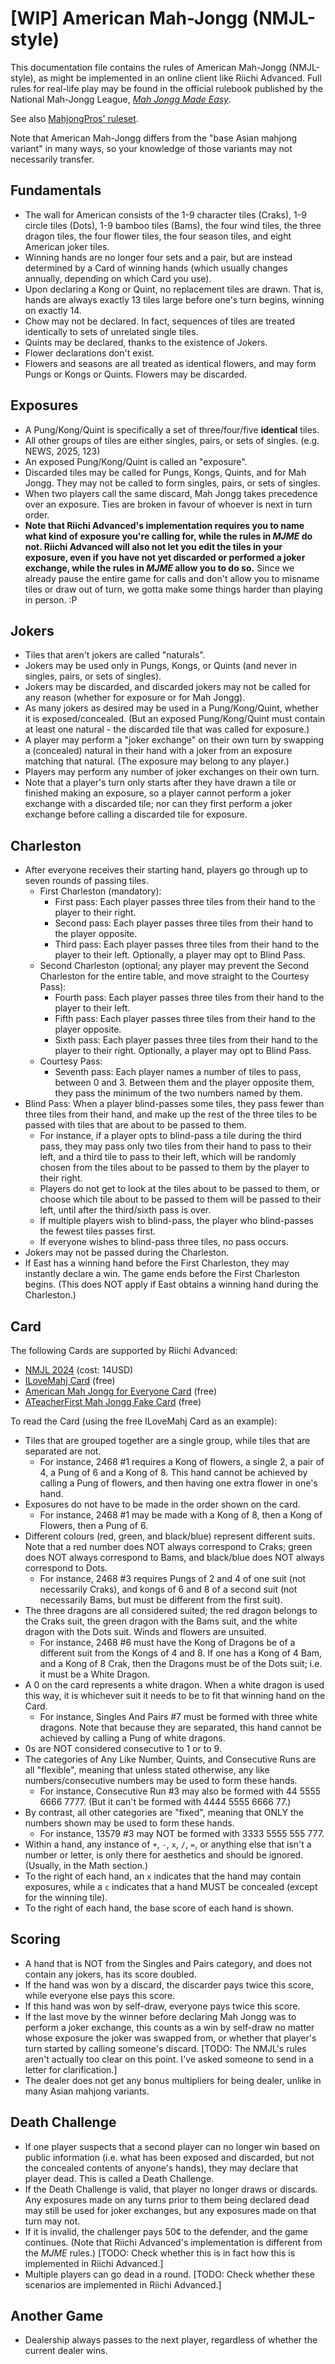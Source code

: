 # [WIP] American Mah-Jongg (NMJL-style)

This documentation file contains the rules of American Mah-Jongg (NMJL-style), as might be implemented in an online client like Riichi Advanced. Full rules for real-life play may be found in the official rulebook published by the National Mah-Jongg League, [*Mah Jongg Made Easy*](https://www.nationalmahjonggleague.org/store.aspx).

See also [MahjongPros' ruleset](https://mahjongpros.com/blogs/how-to-play/beginners-guide-to-american-mahjong).

Note that American Mah-Jongg differs from the "base Asian mahjong variant" in many ways, so your knowledge of those variants may not necessarily transfer.

## Fundamentals

-  The wall for American consists of the 1-9 character tiles (Craks), 1-9 circle tiles (Dots), 1-9 bamboo tiles (Bams), the four wind tiles, the three dragon tiles, the four flower tiles, the four season tiles, and eight American joker tiles.
- Winning hands are no longer four sets and a pair, but are instead determined by a Card of winning hands (which usually changes annually, depending on which Card you use).
- Upon declaring a Kong or Quint, no replacement tiles are drawn. That is, hands are always exactly 13 tiles large before one's turn begins, winning on exactly 14.
- Chow may not be declared. In fact, sequences of tiles are treated identically to sets of unrelated single tiles.
- Quints may be declared, thanks to the existence of Jokers.
- Flower declarations don't exist.
- Flowers and seasons are all treated as identical flowers, and may form Pungs or Kongs or Quints. Flowers may be discarded.

## Exposures

- A Pung/Kong/Quint is specifically a set of three/four/five **identical** tiles.
- All other groups of tiles are either singles, pairs, or sets of singles. (e.g. NEWS, 2025, 123)
- An exposed Pung/Kong/Quint is called an "exposure".
- Discarded tiles may be called for Pungs, Kongs, Quints, and for Mah Jongg. They may not be called to form singles, pairs, or sets of singles.
- When two players call the same discard, Mah Jongg takes precedence over an exposure. Ties are broken in favour of whoever is next in turn order.
- **Note that Riichi Advanced's implementation requires you to name what kind of exposure you're calling for, while the rules in *MJME* do not. Riichi Advanced will also not let you edit the tiles in your exposure, even if you have not yet discarded or performed a joker exchange, while the rules in *MJME* allow you to do so.** Since we already pause the entire game for calls and don't allow you to misname tiles or draw out of turn, we gotta make some things harder than playing in person. :P

## Jokers

- Tiles that aren't jokers are called "naturals".
- Jokers may be used only in Pungs, Kongs, or Quints (and never in singles, pairs, or sets of singles).
- Jokers may be discarded, and discarded jokers may not be called for any reason (whether for exposure or for Mah Jongg).
- As many jokers as desired may be used in a Pung/Kong/Quint, whether it is exposed/concealed. (But an exposed Pung/Kong/Quint must contain at least one natural - the discarded tile that was called for exposure.)
- A player may perform a "joker exchange" on their own turn by swapping a (concealed) natural in their hand with a joker from an exposure matching that natural. (The exposure may belong to any player.)
- Players may perform any number of joker exchanges on their own turn.
- Note that a player's turn only starts after they have drawn a tile or finished making an exposure, so a player cannot perform a joker exchange with a discarded tile; nor can they first perform a joker exchange before calling a discarded tile for exposure.

## Charleston

- After everyone receives their starting hand, players go through up to seven rounds of passing tiles.
    - First Charleston (mandatory):
        - First pass: Each player passes three tiles from their hand to the player to their right.
        - Second pass: Each player passes three tiles from their hand to the player opposite.
        - Third pass: Each player passes three tiles from their hand to the player to their left. Optionally, a player may opt to Blind Pass.
    - Second Charleston (optional; any player may prevent the Second Charleston for the entire table, and move straight to the Courtesy Pass):
        - Fourth pass: Each player passes three tiles from their hand to the player to their left.
        - Fifth pass: Each player passes three tiles from their hand to the player opposite.
        - Sixth pass: Each player passes three tiles from their hand to the player to their right. Optionally, a player may opt to Blind Pass.
    - Courtesy Pass:
        - Seventh pass: Each player names a number of tiles to pass, between 0 and 3. Between them and the player opposite them, they pass the minimum of the two numbers named by them.
- Blind Pass: When a player blind-passes some tiles, they pass fewer than three tiles from their hand, and make up the rest of the three tiles to be passed with tiles that are about to be passed to them.
    - For instance, if a player opts to blind-pass a tile during the third pass, they may pass only two tiles from their hand to pass to their left, and a third tile to pass to their left, which will be randomly chosen from the tiles about to be passed to them by the player to their right.
    - Players do not get to look at the tiles about to be passed to them, or choose which tile about to be passed to them will be passed to their left, until after the third/sixth pass is over.
    - If multiple players wish to blind-pass, the player who blind-passes the fewest tiles passes first.
    - If everyone wishes to blind-pass three tiles, no pass occurs.
- Jokers may not be passed during the Charleston.
- If East has a winning hand before the First Charleston, they may instantly declare a win. The game ends before the First Charleston begins. (This does NOT apply if East obtains a winning hand during the Charleston.)

## Card

The following Cards are supported by Riichi Advanced:

- [NMJL 2024](https://www.nationalmahjonggleague.org/store.aspx) (cost: 14USD)
- [ILoveMahj Card](https://ilovemahj.com/ilmCard) (free)
- [American Mah Jongg for Everyone Card](https://americanmahjonggforeveryone.com/our-card-and-tile-set/) (free)
- [ATeacherFirst Mah Jongg Fake Card](https://www.ateacherfirst.com/bridge/mah-jongg/) (free)

To read the Card (using the free ILoveMahj Card as an example):

- Tiles that are grouped together are a single group, while tiles that are separated are not.
    - For instance, 2468 #1 requires a Kong of flowers, a single 2, a pair of 4, a Pung of 6 and a Kong of 8. This hand cannot be achieved by calling a Pung of flowers, and then having one extra flower in one's hand.
- Exposures do not have to be made in the order shown on the card.
    - For instance, 2468 #1 may be made with a Kong of 8, then a Kong of Flowers, then a Pung of 6.
- Different colours (red, green, and black/blue) represent different suits. Note that a red number does NOT always correspond to Craks; green does NOT always correspond to Bams, and black/blue does NOT always correspond to Dots.
    - For instance, 2468 #3 requires Pungs of 2 and 4 of one suit (not necessarily Craks), and kongs of 6 and 8 of a second suit (not necessarily Bams, but must be different from the first suit).
- The three dragons are all considered suited; the red dragon belongs to the Craks suit, the green dragon with the Bams suit, and the white dragon with the Dots suit. Winds and flowers are unsuited.
    - For instance, 2468 #6 must have the Kong of Dragons be of a different suit from the Kongs of 4 and 8. If one has a Kong of 4 Bam, and a Kong of 8 Crak, then the Dragons must be of the Dots suit; i.e. it must be a White Dragon.
- A 0 on the card represents a white dragon. When a white dragon is used this way, it is whichever suit it needs to be to fit that winning hand on the Card.
    - For instance, Singles And Pairs #7 must be formed with three white dragons. Note that because they are separated, this hand cannot be achieved by calling a Pung of white dragons.
- 0s are NOT considered consecutive to 1 or to 9.
- The categories of Any Like Number, Quints, and Consecutive Runs are all "flexible", meaning that unless stated otherwise, any like numbers/consecutive numbers may be used to form these hands.
    - For instance, Consecutive Run #3 may also be formed with 44 5555 6666 7777. (But it can't be formed with 4444 5555 6666 77.)
- By contrast, all other categories are "fixed", meaning that ONLY the numbers shown may be used to form these hands.
    - For instance, 13579 #3 may NOT be formed with 3333 5555 555 777.
- Within a hand, any instance of `+`, `-`, `x`, `/`, `=`, or anything else that isn't a number or letter, is only there for aesthetics and should be ignored. (Usually, in the Math section.)
- To the right of each hand, an `x` indicates that the hand may contain exposures, while a `c` indicates that a hand MUST be concealed (except for the winning tile).
- To the right of each hand, the base score of each hand is shown.

## Scoring

- A hand that is NOT from the Singles and Pairs category, and does not contain any jokers, has its score doubled.
- If the hand was won by a discard, the discarder pays twice this score, while everyone else pays this score.
- If this hand was won by self-draw, everyone pays twice this score.
- If the last move by the winner before declaring Mah Jongg was to perform a joker exchange, this counts as a win by self-draw no matter whose exposure the joker was swapped from, or whether that player's turn started by calling someone's discard. [TODO: The NMJL's rules aren't actually too clear on this point. I've asked someone to send in a letter for clarification.]
- The dealer does not get any bonus multipliers for being dealer, unlike in many Asian mahjong variants.

## Death Challenge

- If one player suspects that a second player can no longer win based on public information (i.e. what has been exposed and discarded, but not the concealed contents of anyone's hands), they may declare that player dead. This is called a Death Challenge.
- If the Death Challenge is valid, that player no longer draws or discards. Any exposures made on any turns prior to them being declared dead may still be used for joker exchanges, but any exposures made on that turn may not.
- If it is invalid, the challenger pays 50¢ to the defender, and the game continues. (Note that Riichi Advanced's implementation is different from the *MJME* rules.) [TODO: Check whether this is in fact how this is implemented in Riichi Advanced.]
- Multiple players can go dead in a round. [TODO: Check whether these scenarios are implemented in Riichi Advanced.]

## Another Game

- Dealership always passes to the next player, regardless of whether the current dealer wins.

